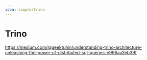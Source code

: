 ```yaml
---
icon: simple/trino
---
```


# Trino

https://medium.com/@geektuhin/understanding-trino-architecture-unleashing-the-power-of-distributed-sql-queries-e996aa3eb39f
